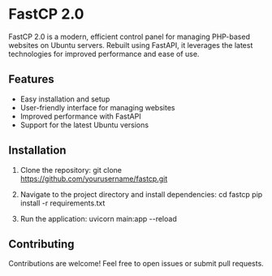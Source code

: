 # FastCP 2.0

FastCP 2.0 is a modern, efficient control panel for managing PHP-based websites on Ubuntu servers. Rebuilt using FastAPI, it leverages the latest technologies for improved performance and ease of use.

## Features
- Easy installation and setup
- User-friendly interface for managing websites
- Improved performance with FastAPI
- Support for the latest Ubuntu versions

## Installation
1. Clone the repository:
   git clone https://github.com/yourusername/fastcp.git

2. Navigate to the project directory and install dependencies:
   cd fastcp
   pip install -r requirements.txt

3. Run the application:
   uvicorn main:app --reload

## Contributing
Contributions are welcome! Feel free to open issues or submit pull requests.

